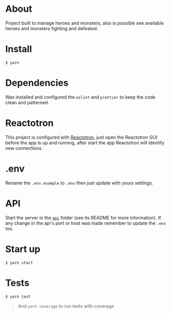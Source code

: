 # About
Project built to manage heroes and monsters, also is possible see available heroes and monsters fighting and defeated.

# Install
```
$ yarn
```

# Dependencies
Was installed and configured the `eslint` and `prettier` to keep the code clean and patterned.

# Reactotron
This project is configured with [Reactotron](https://github.com/infinitered/reactotron), just open the Reactotron GUI before the app is up and running, after start the app Reactotron will identify new connections.

# .env
Rename the `.env.example` to `.env` then just update with yours settings.

# API
Start the server in the [`api`](https://github.com/DiegoVictor/iheros/tree/master/api) folder (see its README for more information). If any change in the api's port or host was made remember to update the `.env` too.

# Start up
```
$ yarn start
```

# Tests
```
$ yarn test
```
> And `yarn coverage` to run tests with coverage

